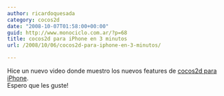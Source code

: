 ```yaml
---
author: ricardoquesada
category: cocos2d
date: "2008-10-07T01:58:00+00:00"
guid: http://www.monociclo.com.ar/?p=68
title: cocos2d para iPhone en 3 minutos
url: /2008/10/06/cocos2d-para-iphone-en-3-minutos/

---
```

Hice un nuevo video donde muestro los nuevos features de [cocos2d para iPhone](http://code.google.com/p/cocos2d-iphone).  
Espero que les guste!
